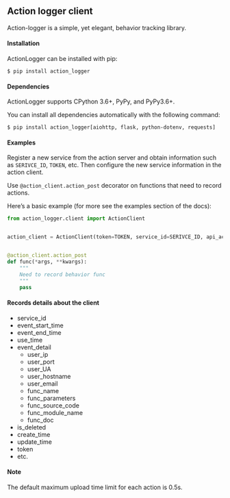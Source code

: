 ## Action logger client

Action-logger is a simple, yet elegant, behavior tracking library.


#### Installation

ActionLogger can be installed with pip:
```shell
$ pip install action_logger
```

#### Dependencies

ActionLogger supports CPython 3.6+, PyPy, and PyPy3.6+.

You can install all dependencies automatically with the following command:

```shell
$ pip install action_logger[aiohttp, flask, python-dotenv, requests]
```


#### Examples

Register a new service from the action server and obtain information such as `SERIVCE_ID`, `TOKEN`, etc. Then configure the new service information in the action client.

Use `@action_client.action_post` decorator on functions that need to record actions.

Here’s a basic example (for more see the examples section of the docs):

```python
from action_logger.client import ActionClient


action_client = ActionClient(token=TOKEN, service_id=SERIVCE_ID, api_action_post_address=SERVER_HOST)


@action_client.action_post
def func(*args, **kwargs):
    """
    Need to record behavior func
    """
    pass
```


#### Records details about the client
- service_id  
- event_start_time
- event_end_time
- use_time
- event_detail   
	- user_ip  
	- user_port
	- user_UA
	- user_hostname  
	- user_email  
	- func_name  
	- func_parameters   
	- func_source_code    
	- func_module_name   
	- func_doc    
- is_deleted 
- create_time
- update_time
- token
- etc.

#### Note

The default maximum upload time limit for each action is 0.5s.